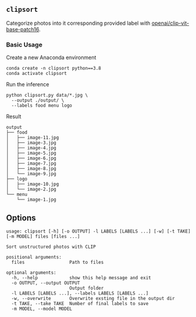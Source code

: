 ## `clipsort`

Categorize photos into it corresponding provided label with [openai/clip-vit-base-patch16](https://huggingface.co/openai/clip-vit-base-patch16).

### Basic Usage

Create a new Anaconda environment

```shell
conda create -n clipsort python==3.8
conda activate clipsort
```

Run the inference

```shell
python clipsort.py data/*.jpg \
  --output ./output/ \
  --labels food menu logo
```

Result

```
output
├── food
│   ├── image-11.jpg
│   ├── image-3.jpg
│   ├── image-4.jpg
│   ├── image-5.jpg
│   ├── image-6.jpg
│   ├── image-7.jpg
│   ├── image-8.jpg
│   └── image-9.jpg
├── logo
│   ├── image-10.jpg
│   └── image-2.jpg
└── menu
    └── image-1.jpg
```


## Options

```
usage: clipsort [-h] [-o OUTPUT] -l LABELS [LABELS ...] [-w] [-t TAKE] [-m MODEL] files [files ...]

Sort unstructured photos with CLIP

positional arguments:
  files                 Path to files

optional arguments:
  -h, --help            show this help message and exit
  -o OUTPUT, --output OUTPUT
                        Output folder
  -l LABELS [LABELS ...], --labels LABELS [LABELS ...]
  -w, --overwrite       Overwrite exsting file in the output dir
  -t TAKE, --take TAKE  Number of final labels to save
  -m MODEL, --model MODEL
```